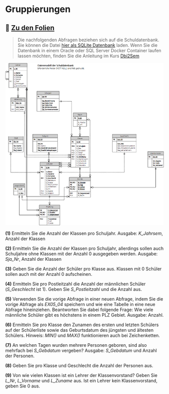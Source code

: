 # Gruppierungen

## :link: [Zu den Folien](05_Gruppierungen.pdf)

> Die nachfolgenden Abfragen beziehen sich auf die Schuldatenbank. Sie können die Datei
> [hier als SQLite Datenbank](../Schule.db) laden. Wenn Sie die Datenbank in einem Oracle
> oder SQL Server Docker Container laufen lassen möchten, finden Sie die Anleitung im Kurs
> [Dbi2Sem](https://github.com/schletz/Dbi2Sem#informationen-zum-start)

![](../schuldb20200209.png)

**(1)** Ermitteln Sie die Anzahl der Klassen pro Schuljahr. Ausgabe: *K_Jahrsem*, Anzahl der Klassen

**(2)** Ermitteln Sie die Anzahl der Klassen pro Schuljahr, allerdings sollen auch Schuljahre ohne Klassen mit
   der Anzahl 0 ausgegeben werden. Ausgabe: *Sja_Nr*, Anzahl der Klassen

**(3)** Geben Sie die Anzahl der Schüler pro Klasse aus. Klassen mit 0 Schüler sollen auch mit der Anzahl 0
   aufscheinen.

**(4)** Ermitteln Sie pro Postleitzahl die Anzahl der männlichen Schüler (*S_Geschlecht* ist 1). Geben Sie *S_Postleitzahl* und die 
   Anzahl aus.

**(5)** Verwenden Sie die vorige Abfrage in einer neuen Abfrage, indem Sie die vorige Abfrage als *EX05_04*
   speichern und wie eine Tabelle in eine neue Abfrage hineinziehen. Beantworten Sie dabei folgende Frage: Wie viele männliche
   Schüler gibt es höchstens in einem PLZ Gebiet. Ausgabe: Anzahl.

**(6)** Ermitteln Sie pro Klasse den Zunamen des ersten und letzten Schülers auf der Schülerliste sowie das 
   Geburtsdatum des jüngsten und ältesten Schülers. Hinweis: *MIN()* und *MAX()* funktionieren auch bei Zeichenketten.

**(7)** An welchen Tagen wurden mehrere Personen geboren, sind also mehrfach bei *S_Gebdatum* vergeben? Ausgabe:
   *S_Gebdatum* und Anzahl der Personen.

**(8)** Geben Sie pro Klasse und Geschlecht die Anzahl der Personen aus.

**(9)** Von wie vielen Klassen ist ein Lehrer der Klassenvorstand? Geben Sie *L_Nr*, *L_Vorname* und *L_Zuname* aus.
   Ist ein Lehrer kein Klassenvorstand, geben Sie 0 aus.
